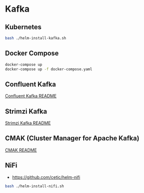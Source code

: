 # Kafka

## Kubernetes

```bash
bash ./helm-install-kafka.sh
```

## Docker Compose

```bash
docker-compose up
docker-compose up -f docker-compose.yaml
```

## Confluent Kafka

[Confluent Kafka README](/kafka/confluent/README.md)

## Strimzi Kafka

[Strimzi Kafka README](/kafka/strimzi/README.md)

## CMAK (Cluster Manager for Apache Kafka)

[CMAK README](/kafka/cmak/README.md)

## NiFi

- https://github.com/cetic/helm-nifi

```bash
bash ./helm-install-nifi.sh
```

